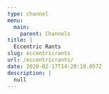 ```yaml
---
type: channel
menu:
  main:
    parent: Channels
title: |
  Eccentric Rants
slug: eccentricrants
url: /eccentricrants/
date: 2020-02-17T14:20:19.057Z
description: |
  null
---
```

